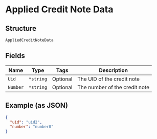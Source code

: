 
# Applied Credit Note Data

## Structure

`AppliedCreditNoteData`

## Fields

| Name | Type | Tags | Description |
|  --- | --- | --- | --- |
| `Uid` | `*string` | Optional | The UID of the credit note |
| `Number` | `*string` | Optional | The number of the credit note |

## Example (as JSON)

```json
{
  "uid": "uid2",
  "number": "number0"
}
```

